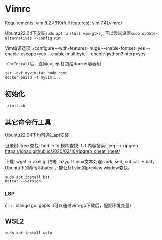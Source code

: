 # Vimrc

Requirements: vim 8.2.4919(full features), vim 7.4(.vimrc)

Ubuntu22.04下安装`sudo apt install vim-gtk3`，可以尝试设置`sudo update-alternatives --config vim`

Vim编译选项
./configure --with-features=huge --enable-fontset=yes --enable-cscope=yes --enable-multibyte --enable-python3interp=yes

`:CocInstall`后，连同nodejs打包给docker容器用
```
tar -cvf myvim.tar node root
docker build -t myvim:1 .
```

## 初始化

```sh
./init.sh
```

## 其它命令行工具

Ubuntu22.04下均可通过apt安装

目录树: tree
查找: find -> fd
模糊查找: fzf
内容搜索: grep -> ripgrep
https://jdhao.github.io/2020/02/16/ripgrep_cheat_sheet/

下载: wget -> axel
git终端: lazygit
Linux文本处理: awk, sed, cut
cat -> bat，Ubuntu下的命令叫batcat。能让fzf.vim的preview window变快。
```
sudo apt install bat
batcat --version
```
### LSP
c++: clangd
go: gopls（可以通过vim-go下载后，配置环境变量）

## WSL2

```
sudo apt install wslu
```
